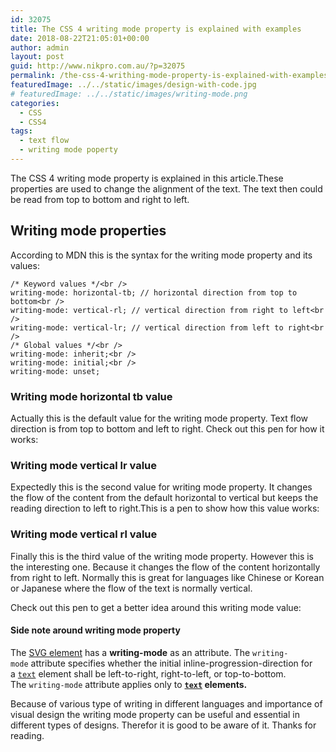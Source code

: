 ```yaml
---
id: 32075
title: The CSS 4 writing mode property is explained with examples
date: 2018-08-22T21:05:01+00:00
author: admin
layout: post
guid: http://www.nikpro.com.au/?p=32075
permalink: /the-css-4-writhing-mode-property-is-explained-with-examples/
featuredImage: ../../static/images/design-with-code.jpg
# featuredImage: ../../static/images/writing-mode.png
categories:
  - CSS
  - CSS4
tags:
  - text flow
  - writing mode poperty
---
```

The CSS 4 writing mode property is explained in this article.These properties are used to change the alignment of the text. The text then could be read from top to bottom and right to left.

## Writing mode properties

According to MDN this is the syntax for the writing mode property and its values:


```
/* Keyword values */<br />
writing-mode: horizontal-tb; // horizontal direction from top to bottom<br />
writing-mode: vertical-rl; // vertical direction from right to left<br />
writing-mode: vertical-lr; // vertical direction from left to right<br />
/* Global values */<br />
writing-mode: inherit;<br />
writing-mode: initial;<br />
writing-mode: unset;
```


### Writing mode horizontal tb value

Actually this is the default value for the writing mode property. Text flow direction is from top to bottom and left to right. Check out this pen for how it works:

<p data-height="265" data-theme-id="0" data-slug-hash="BOybrZ" data-default-tab="html,result" data-user="azad6026" data-pen-title="writing mode: tb" class="codepen">
  <a href="https://codepen.io/azad6026/pen/BOybrZ/"></a>
</p>

### Writing mode vertical lr value

Expectedly this is the second value for writing mode property. It changes the flow of the content from the default horizontal to vertical but keeps the reading direction to left to right.This is a pen to show how this value works:

<p data-height="265" data-theme-id="0" data-slug-hash="mGygBX" data-default-tab="html,result" data-user="azad6026" data-pen-title="writing mode: left to right" class="codepen">
  <a href="https://codepen.io/azad6026/pen/mGygBX/"></a>
</p>

### Writing mode vertical rl value

Finally this is the third value of the writing mode property. However this is the interesting one. Because it changes the flow of the content horizontally from right to left. Normally this is great for languages like Chinese or Korean or Japanese where the flow of the text is normally vertical.

Check out this pen to get a better idea around this writing mode value:

<p data-height="265" data-theme-id="0" data-slug-hash="WgbBvN" data-default-tab="html,result" data-user="azad6026" data-pen-title="writing mode : right to left" class="codepen">
  <a href="https://codepen.io/azad6026/pen/WgbBvN/"></a>
</p>

#### Side note around writing mode property

The [SVG element](http://www.nikpro.com.au/what-is-svg-and-how-to-create-it-part-1/) has a **writing-mode** as an attribute. The `writing-mode` attribute specifies whether the initial inline-progression-direction for a [`text`](https://developer.mozilla.org/en-US/docs/Web/SVG/Element/text) element shall be left-to-right, right-to-left, or top-to-bottom. The `writing-mode` attribute applies only to **[`text`](https://developer.mozilla.org/en-US/docs/Web/SVG/Element/text) elements.**

Because of various type of writing in different languages and importance of visual design the writing mode property can be useful and essential in different types of designs. Therefor it is good to be aware of it. Thanks for reading.